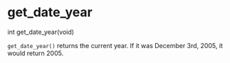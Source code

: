 # get_date_year

<Prototype>int get_date_year(void)</Prototype>

`get_date_year()` returns the current year. If it was December 3rd, 2005, it would return 2005.
